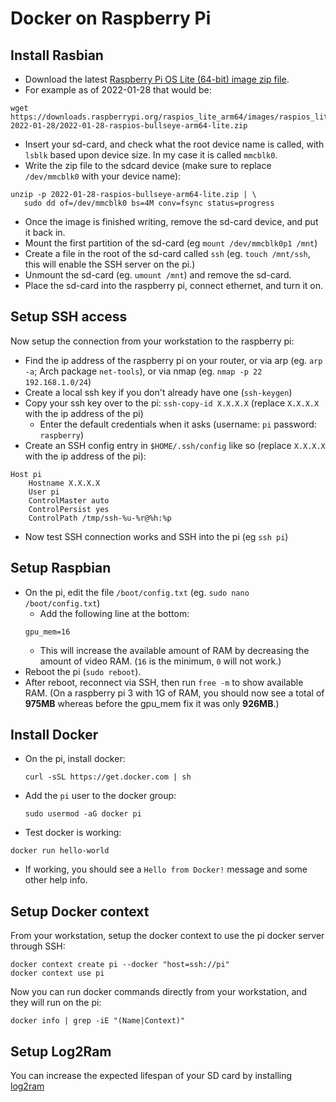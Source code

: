 # Docker on Raspberry Pi

## Install Rasbian

 * Download the latest [Raspberry Pi OS Lite (64-bit) image zip file](https://downloads.raspberrypi.org/raspios_lite_arm64/images/?C=M;O=D).
 * For example as of 2022-01-28 that would be:

```
wget https://downloads.raspberrypi.org/raspios_lite_arm64/images/raspios_lite_arm64-2022-01-28/2022-01-28-raspios-bullseye-arm64-lite.zip
```

 * Insert your sd-card, and check what the root device name is called, with
   `lsblk` based upon device size. In my case it is called `mmcblk0`.
 * Write the zip file to the sdcard device (make sure to replace `/dev/mmcblk0` with your device name):
 
```
unzip -p 2022-01-28-raspios-bullseye-arm64-lite.zip | \
   sudo dd of=/dev/mmcblk0 bs=4M conv=fsync status=progress
```
 * Once the image is finished writing, remove the sd-card device, and put it
   back in.
 * Mount the first partition of the sd-card (eg `mount /dev/mmcblk0p1 /mnt`)
 * Create a file in the root of the sd-card called `ssh` (eg. `touch /mnt/ssh`,
   this will enable the SSH server on the pi.)
 * Unmount the sd-card (eg. `umount /mnt`) and remove the sd-card.
 * Place the sd-card into the raspberry pi, connect ethernet, and turn it on.
 
## Setup SSH access

Now setup the connection from your workstation to the raspberry pi:

 * Find the ip address of the raspberry pi on your router, or via arp (eg. `arp
   -a`; Arch package `net-tools`), or via nmap (eg. `nmap -p 22 192.168.1.0/24`)
 * Create a local ssh key if you don't already have one (`ssh-keygen`)
 * Copy your ssh key over to the pi: `ssh-copy-id X.X.X.X` (replace `X.X.X.X` with the ip address of the pi)
   * Enter the default credentials when it asks (username: `pi` password: `raspberry`)
 * Create an SSH config entry in `$HOME/.ssh/config` like so (replace `X.X.X.X` with the ip address of the pi):
```
Host pi
    Hostname X.X.X.X
    User pi
    ControlMaster auto
    ControlPersist yes
    ControlPath /tmp/ssh-%u-%r@%h:%p
```
 * Now test SSH connection works and SSH into the pi (eg `ssh pi`)
 
## Setup Raspbian

 * On the pi, edit the file `/boot/config.txt` (eg. `sudo nano /boot/config.txt`)
   * Add the following line at the bottom: 
   ```
   gpu_mem=16
   ```
   * This will increase the available amount of RAM by decreasing the amount of
     video RAM. (`16` is the minimum, `0` will not work.)
 * Reboot the pi (`sudo reboot`).
 * After reboot, reconnect via SSH, then run `free -m` to show available RAM. (On a
   raspberry pi 3 with 1G of RAM, you should now see a total of **975MB** whereas before the
   gpu_mem fix it was only **926MB**.)
   
## Install Docker

 * On the pi, install docker:
   ```
   curl -sSL https://get.docker.com | sh
   ```
 * Add the `pi` user to the docker group:
   ```
   sudo usermod -aG docker pi
   ```
 * Test docker is working:
 
 ```
 docker run hello-world
 ```
  * If working, you should see a `Hello from Docker!` message and some other help info.

## Setup Docker context

From your workstation, setup the docker context to use the pi docker server
through SSH:

```
docker context create pi --docker "host=ssh://pi"
docker context use pi
```

Now you can run docker commands directly from your workstation, and they will
run on the pi:

```
docker info | grep -iE "(Name|Context)"
```

## Setup Log2Ram

You can increase the expected lifespan of your SD card by installing
[log2ram](https://github.com/azlux/log2ram#log2ram)
